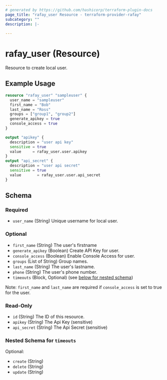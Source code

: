 ```yaml
---
# generated by https://github.com/hashicorp/terraform-plugin-docs
page_title: "rafay_user Resource - terraform-provider-rafay"
subcategory: ""
description: |-
  
---
```


# rafay_user (Resource)

Resource to create local user.

## Example Usage

```terraform
resource "rafay_user" "sampleuser" {
  user_name = "sampleuser"
  first_name = "Bob"
  last_name = "Ross"
  groups = ["group1", "group2"]
  generate_apikey = true
  console_access = true
}

output "apikey" {
  description = "user api key"
  sensitive = true
  value     = rafay_user.user.apikey
}
output "api_secret" {
  description = "user api secret"
  sensitive = true
  value       = rafay_user.user.api_secret
}
```

<!-- schema generated by tfplugindocs -->
## Schema

### Required

- `user_name` (String) Unique username for local user.

### Optional

- `first_name` (String) The user's firstname
- `generate_apikey` (Boolean) Create API Key for user.
- `console_access` (Boolean) Enable Console Access for user.
- `groups` (List of String) Group names.
- `last_name` (String) The user's lastname.
- `phone` (String) The user's phone number.
- `timeouts` (Block, Optional) (see [below for nested schema](#nestedblock--timeouts))

Note: `first_name` and `last_name` are required if `console_access` is set to true for the user.

### Read-Only

- `id` (String) The ID of this resource.
- `apikey` (String) The Api Key (sensitive)
- `api_secret` (String) The Api Secret (sensitive)

<a id="nestedblock--timeouts"></a>
### Nested Schema for `timeouts`

Optional:

- `create` (String)
- `delete` (String)
- `update` (String)

